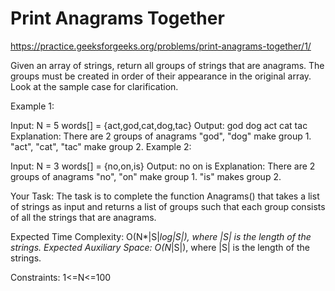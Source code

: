 # Print Anagrams Together


https://practice.geeksforgeeks.org/problems/print-anagrams-together/1/


Given an array of strings, return all groups of strings that are anagrams. The groups must be created in order of their appearance in the original array. Look at the sample case for clarification.


Example 1:

Input:
N = 5
words[] = {act,god,cat,dog,tac}
Output: 
god dog
act cat tac
Explanation:
There are 2 groups of
anagrams "god", "dog" make group 1.
"act", "cat", "tac" make group 2.
Example 2:

Input:
N = 3
words[] = {no,on,is}
Output: 
no on
is
Explanation:
There are 2 groups of
anagrams "no", "on" make group 1.
"is" makes group 2. 

Your Task:
The task is to complete the function Anagrams() that takes a list of strings as input and returns a list of groups such that each group consists of all the strings that are anagrams.


Expected Time Complexity: O(N*|S|*log|S|), where |S| is the length of the strings.
Expected Auxiliary Space: O(N*|S|), where |S| is the length of the strings.


Constraints:
1<=N<=100

